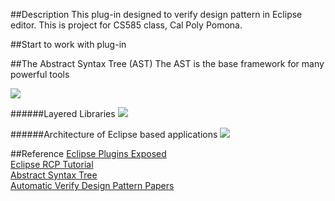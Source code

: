 ##Description
This plug-in designed to verify design pattern in Eclipse editor.
This is project for CS585 class, Cal Poly Pomona.


##Start to work with plug-in


##The Abstract Syntax Tree (AST)
The AST is the base framework for many powerful tools

![](http://www.eclipse.org/articles/Article-JavaCodeManipulation_AST/images/java-model-overview.png)

######Layered Libraries
![](https://cloud.githubusercontent.com/assets/17581141/20573782/5b54763e-b166-11e6-953f-7735fe6e7d91.gif)


######Architecture of Eclipse based applications
![](https://cloud.githubusercontent.com/assets/17581141/20361079/1a448f56-abeb-11e6-9b4a-1dc697bdad0c.PNG)


##Reference 
[Eclipse Plugins Exposed](http://www.onjava.com/pub/a/onjava/2005/02/09/eclipse.html) <br />
[Eclipse RCP Tutorial](http://www.vogella.com/tutorials/EclipseRCP/article.html) <br />
[Abstract Syntax Tree](http://www.eclipse.org/articles/article.php?file=Article-JavaCodeManipulation_AST/index.html)<br />
[Automatic Verify Design Pattern Papers](http://homepages.inf.ed.ac.uk/stark/autvdp.pdf)
